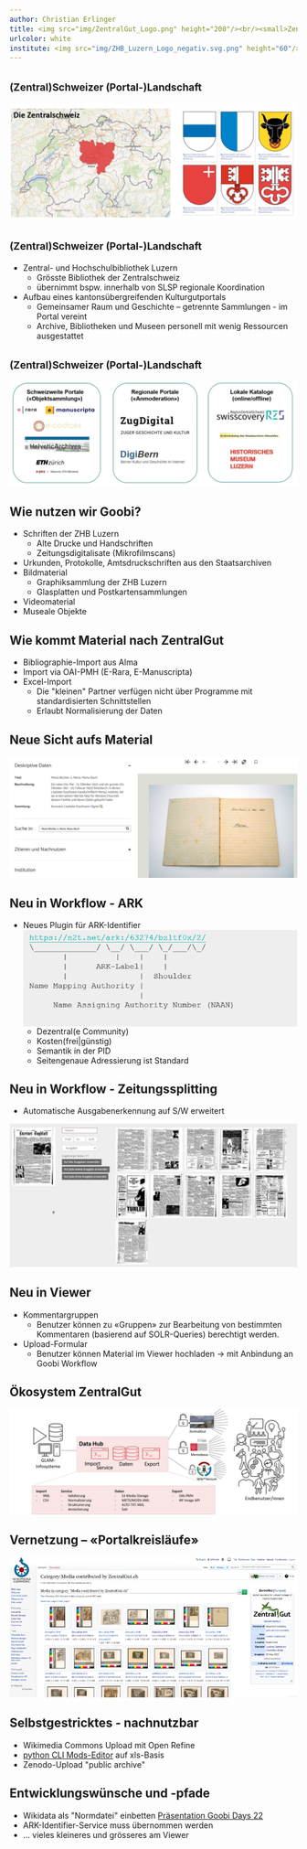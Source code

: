 ```yaml
---
author: Christian Erlinger
title: <img src="img/ZentralGut_Logo.png" height="200"/><br/><small>ZentralGut.ch - Zentralschweizer OpenGLAM-Portal</small>
urlcolor: white
institute: <img src="img/ZHB_Luzern_Logo_negativ.svg.png" height="60"/><br/><small>AG Goobi - 23.03.2023</small><br/><img src="img/CC_BY_icon.svg.png" width="100px"/>
---
```


## <small>(Zentral)Schweizer (Portal-)Landschaft</small>
 <img src="img/2023_03_ZentralSchweiz.jpg"/>

## <small>(Zentral)Schweizer (Portal-)Landschaft</small>

* Zentral- und Hochschulbibliothek Luzern
  * Grösste Bibliothek der Zentralschweiz
  * übernimmt bspw. innerhalb von SLSP regionale Koordination
* Aufbau eines kantonsübergreifenden Kulturgutportals
  * Gemeinsamer Raum und Geschichte – getrennte Sammlungen - im Portal vereint
  * Archive, Bibliotheken und Museen personell mit wenig Ressourcen ausgestattet

## <small>(Zentral)Schweizer (Portal-)Landschaft</small>
 <img src="img/2023_03_Portale.jpg"/>

## Wie nutzen wir Goobi?

* Schriften der ZHB Luzern
  * Alte Drucke und Handschriften
  * Zeitungsdigitalisate (Mikrofilmscans)
* Urkunden, Protokolle, Amtsdruckschriften aus den Staatsarchiven
* Bildmaterial
  * Graphiksammlung der ZHB Luzern
  * Glasplatten und Postkartensammlungen
* Videomaterial
* Museale Objekte

## Wie kommt Material nach ZentralGut

* Bibliographie-Import aus Alma
* Import via OAI-PMH (E-Rara, E-Manuscripta)
* Excel-Import
  * Die "kleinen" Partner verfügen nicht über Programme mit standardisierten Schnittstellen
  * Erlaubt Normalisierung der Daten

## Neue Sicht aufs Material
 <img src="img/2023_03_Menuplan.png"/>

## Neu in Workflow - ARK

* Neues Plugin für ARK-Identifier  <img src="img/2023_03_ARK.png" style="float:right;"/>
  * Dezentral(e Community)
  * Kosten(frei|günstig)
  * Semantik in der PID
  * Seitengenaue Adressierung ist Standard

## Neu in Workflow - Zeitungssplitting

* Automatische Ausgabenerkennung auf S/W erweitert
<img src="img/2023_03_Tagblatt.jpg"/>

## Neu in Viewer

* Kommentargruppen
  * Benutzer können zu «Gruppen» zur Bearbeitung von bestimmten Kommentaren (basierend auf SOLR-Queries) berechtigt werden.
* Upload-Formular
  * Benutzer können Material im Viewer hochladen -> mit Anbindung an Goobi Workflow 

## Ökosystem ZentralGut
<img src="img/2023_03_ZentralGutEcoSystem.png"/>

## Vernetzung – «Portalkreisläufe»
<img src="img/2023_03_ZentralGutCommons.png"/>

## Selbstgestricktes - nachnutzbar
* Wikimedia Commons Upload mit Open Refine
* [python CLI Mods-Editor](https://gitlab.com/zhbluzern/goobi-pycli-mods-editor) auf xls-Basis
* Zenodo-Upload "public archive"

## Entwicklungswünsche und -pfade
* Wikidata als "Normdatei" einbetten [Präsentation Goobi Days 22](https://zhbluzern.github.io/slides/2022_09_Goobi_Days_Wikidata)
* ARK-Identifier-Service muss übernommen werden
* ... vieles kleineres und grösseres am Viewer